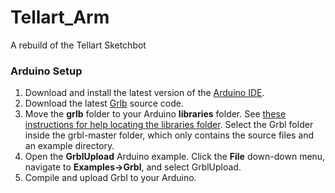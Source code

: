 # Tellart_Arm
A rebuild of the Tellart Sketchbot

### Arduino Setup

1. Download and install the latest version of the [Arduino IDE](http://arduino.cc/en/main/software).
2. Download the latest [Grlb](https://github.com/gnea/grbl) source code.
3. Move the **grlb** folder to your Arduino **libraries** folder. See [these instructions for help locating the libraries folder](http://arduino.cc/en/Guide/Libraries). Select the Grbl folder inside the grbl-master folder, which only contains the source files and an example directory.
4. Open the **GrblUpload** Arduino example. Click the **File** down-down menu, navigate to **Examples->Grbl**, and select GrblUpload.
5. Compile and upload Grbl to your Arduino.

